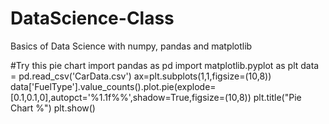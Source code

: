 # DataScience-Class
Basics of Data Science with numpy, pandas and matplotlib

#Try this pie chart
import pandas as pd
import matplotlib.pyplot as plt
data = pd.read_csv('CarData.csv')
ax=plt.subplots(1,1,figsize=(10,8))
data['FuelType'].value_counts().plot.pie(explode=[0.1,0.1,0],autopct='%1.1f%%',shadow=True,figsize=(10,8))
plt.title("Pie Chart %")
plt.show()

